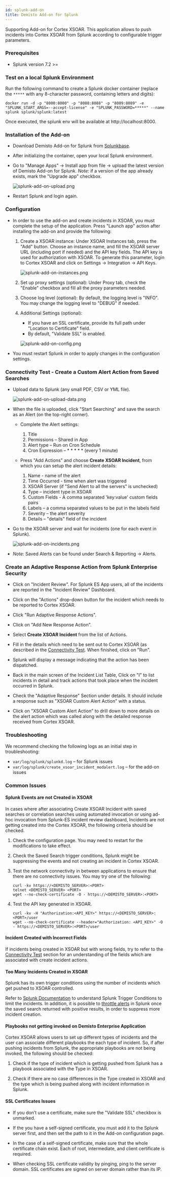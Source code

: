 ```yaml
---
id: splunk-add-on
title: Demisto Add-on for Splunk
---
```

Supporting Add-on for Cortex XSOAR. This application allows to push incidents into Cortex XSOAR from Splunk according to configurable trigger parameters.


### Prerequisites
* Splunk version 7.2 >=


### Test on a local Splunk Environment
Run the following command to create a Splunk docker container (replace the `*****` with any 8-character password, containing letters and digits):
```
docker run -d -p "8000:8000" -p "8088:8088" -p "8089:8089" -e "SPLUNK_START_ARGS=--accept-license" -e "SPLUNK_PASSWORD=*****" --name splunk splunk/splunk:latest
```
Once executed, the splunk env will be available at http://localhost:8000.


### Installation of the Add-on
* Download Demisto Add-on for Splunk from [Splunkbase](https://splunkbase.splunk.com/app/3448).
* After initializing the container, open your local Splunk environment.
* Go to "Manage Apps" → Install app from file → upload the latest version of Demisto Add-on for Splunk.
  *Note:* if a version of the app already exists, mark the "Upgrade app" checkbox.
  
  ![splunk-add-on-upload.png](../../../docs/doc_imgs/reference/splunk-add-on-upload.png)
* Restart Splunk and login again.


### Configuration
* In order to use the add-on and create incidents in XSOAR, you must complete the setup of the application. Press "Launch app" action after installing the add-on and provide the following:
    1) Create a XSOAR instance:
       Under XSOAR Instances tab, press the "Add" button. Choose an instance name, and fill the XSOAR server URL (including port if needed) and the API key fields. The API key is used for authorization with XSOAR. To generate this parameter, login to Cortex XSOAR and click on Settings → Integration → API Keys.
    
       ![splunk-add-on-instances.png](../../../docs/doc_imgs/reference/splunk-add-on-instances.png)
    2) Set up proxy settings (optional):
       Under Proxy tab, check the "Enable" checkbox and fill all the proxy parameters needed.
    3) Choose log level (optional):
       By default, the logging level is "INFO". You may change the logging level to "DEBUG" if needed.
    4) Additional Settings (optional):
       - If you have an SSL certificate, provide its full path under "Location to Certificate" field.
       - By default, "Validate SSL" is enabled.
       
       ![splunk-add-on-config.png](../../../docs/doc_imgs/reference/splunk-add-on-config.png)
* You must restart Splunk in order to apply changes in the configuration settings.

       
### Connectivity Test - Create a Custom Alert Action from Saved Searches
* Upload data to Splunk (any small PDF, CSV or YML file).

  ![splunk-add-on-upload-data.png](../../../docs/doc_imgs/reference/splunk-add-on-upload-data.png)
* When the file is uploaded, click "Start Searching" and save the search as an Alert (on the top-right corner).
  * Complete the Alert settings:
      1. Title
      2. Permissions – Shared in App
      3. Alert type – Run on Cron Schedule
      4. Cron Expression – * * * * * (every 1 minute)
  
  * Press "Add Actions" and choose **Create XSOAR Incident**, from which you can setup the alert incident details:
      1. Name - name of the alert
      2. Time Occurred - time when alert was triggered
      3. XSOAR Server (if "Send Alert to all the servers" is unchecked)
      4. Type – incident type in XSOAR
      5. Custom Fields - A comma separated 'key:value' custom fields pairs
      6. Labels – a comma separated values to be put in the labels field
      7. Severity – the alert severity
      8. Details – "details" field of the incident

* Go to the XSOAR server and wait for incidents (one for each event in Splunk).

  ![splunk-add-on-incidents.png](../../../docs/doc_imgs/reference/splunk-add-on-incidents.png)

* *Note:* Saved Alerts can be found under Search & Reporting → Alerts.


### Create an Adaptive Response Action from Splunk Enterprise Security
* Click on "Incident Review". For Splunk ES App users, all of the incidents are reported in the "Incident Review" Dashboard.

* Click on the "Actions" drop-down button for the incident which needs to be reported to Cortex XSOAR.

* Click "Run Adaptive Response Actions".

* Click on "Add New Response Action".

* Select **Create XSOAR Incident** from the list of Actions.

* Fill in the details which need to be sent out to Cortex XSOAR (as described in the [Connectivity Test](#connectivity-test---create-a-custom-alert-action-from-saved-searches). When finished, click on "Run".

* Splunk will display a message indicating that the action has been dispatched.

* Back in the main screen of the Incident List Table, Click on "I" to list incidents in detail and track actions that took place when the incident occurred in Splunk.

* Check the "Adaptive Response" Section under details. It should include a response such as "XSOAR Custom Alert Action" with a status.

* Click on "XSOAR Custom Alert Action" to drill down to more details on the alert action which was called along with the detailed response received from Cortex XSOAR.


### Troubleshooting
We recommend checking the following logs as an initial step in troubleshooting:
- `var/log/splunk/splunkd.log` – for Splunk issues
- `var/log/splunk/create_xsoar_incident_modalert.log` – for the add-on issues


### Common Issues

#### Splunk Events are not Created in XSOAR
In cases where after associating Create XSOAR Incident with saved searches or correlation searches using automated invocation or using ad-hoc invocation from Splunk-ES incident review dashboard, Incidents are not getting created into the Cortex XSOAR, the following criteria should be checked.

1. Check the configuration page. You may need to restart for the modifications to take effect.

2. Check the Saved Search trigger conditions, Splunk might be suppressing the events and not creating an incident in Cortex XSOAR.

3. Test the network connectivity in between applications to ensure that there are no connectivity issues. You may try one of the following:
   ```
   curl -kv https://<DEMISTO_SERVER>:<PORT>
   telnet <DEMISTO_SERVER> <PORT>
   wget --no-check-certificate -O - https://<DEMISTO_SERVER>:<PORT>
   ```

4. Test the API key generated in XSOAR.
   ```
   curl -kv -H "Authorization:<API_KEY>" https://<DEMISTO_SERVER>:<PORT>/user
   wget --no-check-certificate --header="Authorization: <API_KEY>" -O - https://<DEMISTO_SERVER>:<PORT>/user
   ```

#### Incident Created with Incorrect Fields
If incidents being created in XSOAR but with wrong fields, try to refer to the [Connectivity Test](#connectivity-test---create-a-custom-alert-action-from-saved-searches) section for an understanding of the fields which are associated with create incident actions.

#### Too Many Incidents Created in XSOAR
Splunk has its own trigger conditions using the number of incidents which get pushed to XSOAR controlled.

Refer to [Splunk Documentation](https://docs.splunk.com/Documentation/Splunk/latest/Alert/AlertTriggerConditions) to understand Splunk Trigger Conditions to limit the incidents. 
In addition, it is possible to [throttle alerts](https://docs.splunk.com/Documentation/SplunkCloud/latest/Alert/ThrottleAlerts) in Splunk once the saved search returned with positive results, in order to suppress more incident creation.

#### Playbooks not getting invoked on Demisto Enterprise Application
Cortex XSOAR allows users to set up different types of incidents and the user can associate different playbooks the each type of incident. So, if after pushing incidents from Splunk, the appropriate playbooks are not being invoked, the following should be checked:
1. Check if the type of incident which is getting pushed from Splunk has a playbook associated with the Type in XSOAR.

2. Check if there are no case differences in the Type created in XSOAR and the type which is being pushed along with incident information in Splunk.

#### SSL Certificates Issues
* If you don’t use a certificate, make sure the "Validate SSL" checkbox is unmarked.

* If the you have a self-signed certificate, you must add it to the Splunk server first, and then set the path to it in the Add-on configuration page.

* In the case of a self-signed certificate, make sure that the whole certificate chain exist. Each of root, intermediate, and client certificate is required.

* When checking SSL certificate validity by pinging, ping to the server domain. SSL certificates are signed on server domain rather than its IP.
